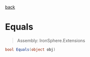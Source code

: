 ﻿

[back](/IronSphere.Extensions/types/ByteArrayExtension)

# Equals

> Assembly: IronSphere.Extensions

```csharp
bool Equals(object obj)
```



 